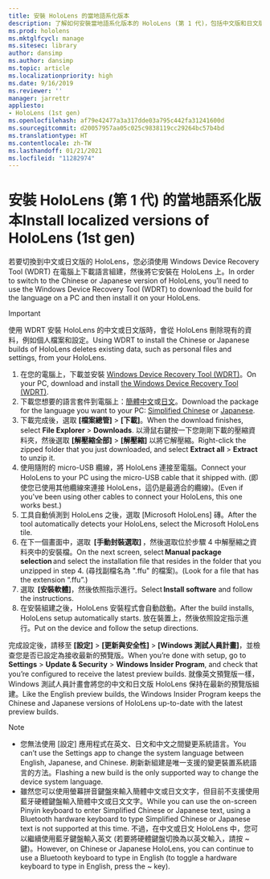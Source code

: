 ```yaml
---
title: 安裝 HoloLens 的當地語系化版本
description: 了解如何安裝當地語系化版本的 HoloLens (第 1 代)，包括中文版和日文版。
ms.prod: hololens
ms.mktglfcycl: manage
ms.sitesec: library
author: dansimp
ms.author: dansimp
ms.topic: article
ms.localizationpriority: high
ms.date: 9/16/2019
ms.reviewer: ''
manager: jarrettr
appliesto:
- HoloLens (1st gen)
ms.openlocfilehash: af79e42477a3a317dde03a795c442fa31241600d
ms.sourcegitcommit: d20057957aa05c025c9838119cc29264bc57b4bd
ms.translationtype: HT
ms.contentlocale: zh-TW
ms.lasthandoff: 01/21/2021
ms.locfileid: "11282974"
---
```

# <span data-ttu-id="ab435-103">安裝 HoloLens (第 1 代) 的當地語系化版本</span><span class="sxs-lookup"><span data-stu-id="ab435-103">Install localized versions of HoloLens (1st gen)</span></span>

<span data-ttu-id="ab435-104">若要切換到中文或日文版的 HoloLens，您必須使用 Windows Device Recovery Tool (WDRT) 在電腦上下載語言組建，然後將它安裝在 HoloLens 上。</span><span class="sxs-lookup"><span data-stu-id="ab435-104">In order to switch to the Chinese or Japanese version of HoloLens, you’ll need to use the Windows Device Recovery Tool (WDRT) to download the build for the language on a PC and then install it on your HoloLens.</span></span>

> [!IMPORTANT]
> <span data-ttu-id="ab435-105">使用 WDRT 安裝 HoloLens 的中文或日文版時，會從 HoloLens 刪除現有的資料，例如個人檔案和設定。</span><span class="sxs-lookup"><span data-stu-id="ab435-105">Using WDRT to install the Chinese or Japanese builds of HoloLens deletes existing data, such as personal files and settings, from your HoloLens.</span></span> 

1. <span data-ttu-id="ab435-106">在您的電腦上，下載並安裝 [Windows Device Recovery Tool (WDRT)](https://support.microsoft.com/help/12379)。</span><span class="sxs-lookup"><span data-stu-id="ab435-106">On your PC, download and install [the Windows Device Recovery Tool (WDRT)](https://support.microsoft.com/help/12379).</span></span>
1. <span data-ttu-id="ab435-107">下載您想要的語言套件到電腦上：[簡體中文](https://aka.ms/hololensdownload-ch)或[日文](https://aka.ms/hololensdownload-jp)。</span><span class="sxs-lookup"><span data-stu-id="ab435-107">Download the package for the language you want to your PC:  [Simplified Chinese](https://aka.ms/hololensdownload-ch) or [Japanese](https://aka.ms/hololensdownload-jp).</span></span>
1. <span data-ttu-id="ab435-108">下載完成後，選取 **[檔案總管]** > **[下載]**。</span><span class="sxs-lookup"><span data-stu-id="ab435-108">When the download finishes, select **File Explorer** > **Downloads**.</span></span> <span data-ttu-id="ab435-109">以滑鼠右鍵按一下您剛剛下載的壓縮資料夾，然後選取 **[解壓縮全部]** > **[解壓縮]** 以將它解壓縮。</span><span class="sxs-lookup"><span data-stu-id="ab435-109">Right-click the zipped folder that you just downloaded, and select **Extract all** > **Extract** to unzip it.</span></span>
1. <span data-ttu-id="ab435-110">使用隨附的 micro-USB 纜線，將 HoloLens 連接至電腦。</span><span class="sxs-lookup"><span data-stu-id="ab435-110">Connect your HoloLens to your PC using the micro-USB cable that it shipped with.</span></span> <span data-ttu-id="ab435-111">(即使您已使用其他纜線來連接 HoloLens，這仍是最適合的纜線)。</span><span class="sxs-lookup"><span data-stu-id="ab435-111">(Even if you've been using other cables to connect your HoloLens, this one works best.)</span></span>
1. <span data-ttu-id="ab435-112">工具自動偵測到 HoloLens 之後，選取 [Microsoft HoloLens] 磚。</span><span class="sxs-lookup"><span data-stu-id="ab435-112">After the tool automatically detects your HoloLens, select the Microsoft HoloLens tile.</span></span>
1. <span data-ttu-id="ab435-113">在下一個畫面中，選取  **[手動封裝選取]** ，然後選取位於步驟 4 中解壓縮之資料夾中的安裝檔。</span><span class="sxs-lookup"><span data-stu-id="ab435-113">On the next screen, select **Manual package selection** and select the installation file that resides in the folder that you unzipped in step 4.</span></span> <span data-ttu-id="ab435-114">(尋找副檔名為 ".ffu" 的檔案)。</span><span class="sxs-lookup"><span data-stu-id="ab435-114">(Look for a file that has the extension “.ffu”.)</span></span> 
1. <span data-ttu-id="ab435-115">選取  **[安裝軟體]**，然後依照指示進行。</span><span class="sxs-lookup"><span data-stu-id="ab435-115">Select **Install software** and follow the instructions.</span></span> 
1. <span data-ttu-id="ab435-116">在安裝組建之後，HoloLens 安裝程式會自動啟動。</span><span class="sxs-lookup"><span data-stu-id="ab435-116">After the build installs, HoloLens setup automatically starts.</span></span> <span data-ttu-id="ab435-117">放在裝置上，然後依照設定指示進行。</span><span class="sxs-lookup"><span data-stu-id="ab435-117">Put on the device and follow the setup directions.</span></span> 

<span data-ttu-id="ab435-118">完成設定後，請移至 **[設定]** > **[更新與安全性]** > **[Windows 測試人員計畫]**，並檢查您是否已設定為接收最新的預覽版。</span><span class="sxs-lookup"><span data-stu-id="ab435-118">When you’re done with setup, go to **Settings** > **Update & Security** > **Windows Insider Program**, and check that you’re configured to receive the latest preview builds.</span></span> <span data-ttu-id="ab435-119">就像英文預覽版一樣，Windows 測試人員計畫會將您的中文和日文版 HoloLens 保持在最新的預覽版組建。</span><span class="sxs-lookup"><span data-stu-id="ab435-119">Like the English preview builds, the Windows Insider Program keeps the Chinese and Japanese versions of HoloLens up-to-date with the latest preview builds.</span></span>

> [!NOTE]
>  
> - <span data-ttu-id="ab435-120">您無法使用 [設定] 應用程式在英文、日文和中文之間變更系統語言。</span><span class="sxs-lookup"><span data-stu-id="ab435-120">You can’t use the Settings app to change the system language between English, Japanese, and Chinese.</span></span> <span data-ttu-id="ab435-121">刷新新組建是唯一支援的變更裝置系統語言的方法。</span><span class="sxs-lookup"><span data-stu-id="ab435-121">Flashing a new build is the only supported way to change the device system language.</span></span>
> - <span data-ttu-id="ab435-122">雖然您可以使用螢幕拼音鍵盤來輸入簡體中文或日文文字，但目前不支援使用藍牙硬體鍵盤輸入簡體中文或日文文字。</span><span class="sxs-lookup"><span data-stu-id="ab435-122">While you can use the on-screen Pinyin keyboard to enter Simplified Chinese or Japanese text, using a Bluetooth hardware keyboard to type Simplified Chinese or Japanese text is not supported at this time.</span></span>  <span data-ttu-id="ab435-123">不過，在中文或日文 HoloLens 中，您可以繼續使用藍牙鍵盤輸入英文 (若要將硬體鍵盤切換為以英文輸入，請按 ~ 鍵)。</span><span class="sxs-lookup"><span data-stu-id="ab435-123">However, on Chinese or Japanese HoloLens, you can continue to use a Bluetooth keyboard to type in English (to toggle a hardware keyboard to type in English, press the ~ key).</span></span>
